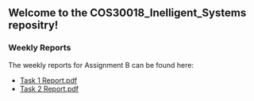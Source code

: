 ## Welcome to the COS30018_Inelligent_Systems repositry!


### Weekly Reports 

The weekly reports for Assignment B can be found here:
* [Task 1 Report.pdf](https://github.com/user-attachments/files/16627983/Task.1.Report.pdf)
* [Task 2 Report.pdf](https://github.com/user-attachments/files/16712224/Task.2.Report.pdf)




